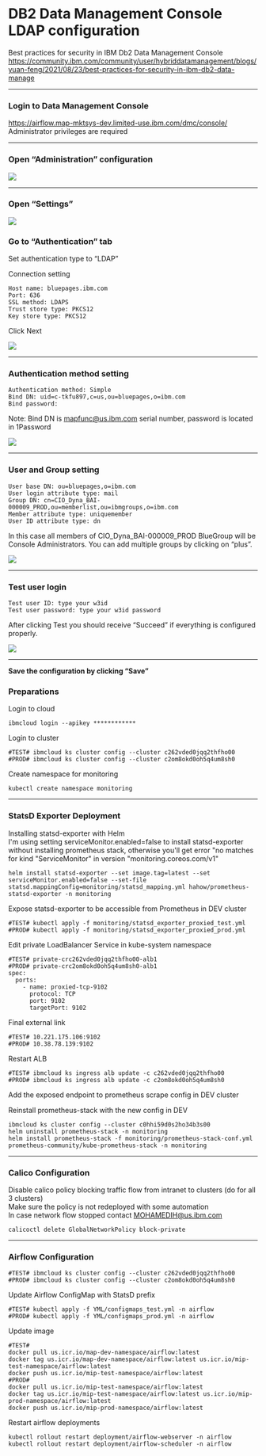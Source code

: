 # DB2 Data Management Console LDAP configuration

Best practices for security in IBM Db2 Data Management Console\
https://community.ibm.com/community/user/hybriddatamanagement/blogs/yuan-feng/2021/08/23/best-practices-for-security-in-ibm-db2-data-manage

---
### Login to Data Management Console

https://airflow.map-mktsys-dev.limited-use.ibm.com/dmc/console/ \
Administrator privileges are required

---
### Open “Administration” configuration

<img src="https://github.ibm.com/CIO-MAP/MAP-ETL-Framework-AirflowK8s/blob/master/docs/pics/5_1.jpg">

---
### Open “Settings”

<img src="https://github.ibm.com/CIO-MAP/MAP-ETL-Framework-AirflowK8s/blob/master/docs/pics/5_2.jpg">

### Go to “Authentication” tab

Set authentication type to “LDAP”

Connection setting
```
Host name: bluepages.ibm.com
Port: 636
SSL method: LDAPS
Trust store type: PKCS12
Key store type: PKCS12
```
Click Next

<img src="https://github.ibm.com/CIO-MAP/MAP-ETL-Framework-AirflowK8s/blob/master/docs/pics/5_3.jpg">

---
### Authentication method setting

```
Authentication method: Simple
Bind DN: uid=c-tkfu897,c=us,ou=bluepages,o=ibm.com
Bind password:
```

Note: Bind DN is mapfunc@us.ibm.com serial number, password is located in 1Password

<img src="https://github.ibm.com/CIO-MAP/MAP-ETL-Framework-AirflowK8s/blob/master/docs/pics/5_4.jpg">

---
### User and Group setting

```
User base DN: ou=bluepages,o=ibm.com
User login attribute type: mail
Group DN: cn=CIO_Dyna_BAI-000009_PROD,ou=memberlist,ou=ibmgroups,o=ibm.com
Member attribute type: uniquemember
User ID attribute type: dn
```
In this case all members of  CIO_Dyna_BAI-000009_PROD BlueGroup will be Console Administrators. You can add multiple groups by clicking on “plus”.

<img src="https://github.ibm.com/CIO-MAP/MAP-ETL-Framework-AirflowK8s/blob/master/docs/pics/5_5.jpg">

---
### Test user login
```
Test user ID: type your w3id
Test user password: type your w3id password
```
After clicking Test you should receive “Succeed” if everything is configured properly.

<img src="https://github.ibm.com/CIO-MAP/MAP-ETL-Framework-AirflowK8s/blob/master/docs/pics/5_6.jpg">

---
**Save the configuration by clicking “Save”**















### Preparations

Login to cloud
```
ibmcloud login --apikey ************
```

Login to cluster
```
#TEST# ibmcloud ks cluster config --cluster c262vded0jqq2thfho00
#PROD# ibmcloud ks cluster config --cluster c2om8okd0oh5q4um8sh0
```

Create namespace for monitoring
```
kubectl create namespace monitoring
```

---
### StatsD Exporter Deployment

Installing statsd-exporter with Helm\
I'm using setting serviceMonitor.enabled=false to install statsd-exporter without installing prometheus stack, otherwise you'll get error "no matches for kind "ServiceMonitor" in version "monitoring.coreos.com/v1"
```
helm install statsd-exporter --set image.tag=latest --set serviceMonitor.enabled=false --set-file statsd.mappingConfig=monitoring/statsd_mapping.yml hahow/prometheus-statsd-exporter -n monitoring
```

Expose statsd-exporter to be accessible from Prometheus in DEV cluster
```
#TEST# kubectl apply -f monitoring/statsd_exporter_proxied_test.yml
#PROD# kubectl apply -f monitoring/statsd_exporter_proxied_prod.yml
```

Edit private LoadBalancer Service in kube-system namespace
```
#TEST# private-crc262vded0jqq2thfho00-alb1
#PROD# private-crc2om8okd0oh5q4um8sh0-alb1
spec:
  ports:
    - name: proxied-tcp-9102
      protocol: TCP
      port: 9102
      targetPort: 9102
```

Final external link
```
#TEST# 10.221.175.106:9102
#PROD# 10.38.78.139:9102
```

Restart ALB
```
#TEST# ibmcloud ks ingress alb update -c c262vded0jqq2thfho00
#PROD# ibmcloud ks ingress alb update -c c2om8okd0oh5q4um8sh0
```

Add the exposed endpoint to prometheus scrape config in DEV cluster

Reinstall prometheus-stack with the new config in DEV
```
ibmcloud ks cluster config --cluster c0hhi59d0s2ho34b3s00
helm uninstall prometheus-stack -n monitoring
helm install prometheus-stack -f monitoring/prometheus-stack-conf.yml prometheus-community/kube-prometheus-stack -n monitoring
```

---
### Calico Configuration

Disable calico policy blocking traffic flow from intranet to clusters (do for all 3 clusters)\
Make sure the policy is not redeployed with some automation\
In case network flow stopped contact MOHAMEDIH@us.ibm.com

```
calicoctl delete GlobalNetworkPolicy block-private
```

---
### Airflow Configuration

```
#TEST# ibmcloud ks cluster config --cluster c262vded0jqq2thfho00
#PROD# ibmcloud ks cluster config --cluster c2om8okd0oh5q4um8sh0
```

Update Airflow ConfigMap with StatsD prefix
```
#TEST# kubectl apply -f YML/configmaps_test.yml -n airflow
#PROD# kubectl apply -f YML/configmaps_prod.yml -n airflow
```

Update image
```
#TEST#
docker pull us.icr.io/map-dev-namespace/airflow:latest
docker tag us.icr.io/map-dev-namespace/airflow:latest us.icr.io/mip-test-namespace/airflow:latest
docker push us.icr.io/mip-test-namespace/airflow:latest
#PROD#
docker pull us.icr.io/mip-test-namespace/airflow:latest
docker tag us.icr.io/mip-test-namespace/airflow:latest us.icr.io/mip-prod-namespace/airflow:latest
docker push us.icr.io/mip-prod-namespace/airflow:latest
```

Restart airflow deployments
```
kubectl rollout restart deployment/airflow-webserver -n airflow
kubectl rollout restart deployment/airflow-scheduler -n airflow
```